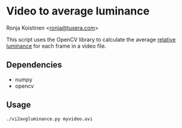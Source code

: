 # Video to average luminance

Ronja Koistinen \<ronja@tuxera.com\>

This script uses the OpenCV library to calculate the average
[relative luminance](https://en.wikipedia.org/wiki/Relative_luminance)
for each frame in a video file.

## Dependencies

* numpy
* opencv

## Usage

```bash
./vi2avgluminance.py myvideo.avi
```
